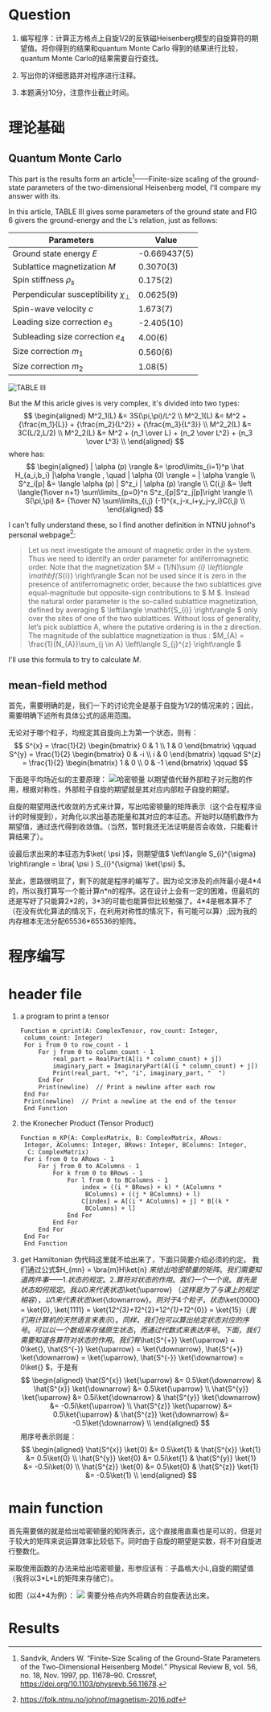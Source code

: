 # Question

1. 编写程序：计算正方格点上自旋1/2的反铁磁Heisenberg模型的自旋算符的期望值。将你得到的结果和quantum Monte Carlo 得到的结果进行比较， quantum Monte Carlo的结果需要自行查找。

2. 写出你的详细思路并对程序进行注释。

3. 本题满分10分，注意作业截止时间。

# 理论基础
## Quantum Monte Carlo

This part is the results form an article[^1]——Finite-size scaling of the ground-state parameters of the two-dimensional Heisenberg model, I'll compare my answer with its.

In this article, TABLE &#x2162; gives some parameters of the ground state and FIG 6 givers the ground-energy and the L's relation, just as fellows:

| Parameters              | Value            |
|--------------------------|------------------|
| Ground state energy $E$ | -0.669437(5)    |
| Sublattice magnetization $M$ | 0.3070(3)     |
| Spin stiffness $\rho_s$ | 0.175(2)       |
| Perpendicular susceptibility $\chi_\perp$ | 0.0625(9) |
| Spin-wave velocity $c$ | 1.673(7)      |
| Leading size correction $e_3$ | -2.405(10)   |
| Subleading size correction $e_4$ | 4.00(6)      |
| Size correction $m_1$ | 0.560(6)      |
| Size correction $m_2$ | 1.08(5)      |

![TABLE &#x2162;](picture/fig6.png)

But the $M$ this aricle gives is very complex, it's divided into two types:
$$
\begin{aligned}
M^2_1(L) &= 3S(\pi,\pi)/L^2 \\
M^2_1(L) &= M^2 + {\frac{m_1}{L}} + {\frac{m_2}{L^2}} + {\frac{m_3}{L^3}} \\
M^2_2(L) &= 3C(L/2,L/2) \\
M^2_2(L) &= M^2 + {n_1 \over L} + {n_2 \over L^2} + {n_3 \over L^3} \\
\end{aligned}
$$
where has:
$$
\begin{aligned}
| \alpha (p) \rangle &= \prod\limits_{i=1}^p \hat H_{a_i,b_i} |\alpha \rangle , \quad | \alpha (0) \rangle = | \alpha \rangle \\
S^z_i[p] &= \langle \alpha (p) |  S^z_i | \alpha (p) \rangle \\
C(i,j) &= \left \langle{1\over n+1} \sum\limits_{p=0}^n S^z_i[p]S^z_j[p]\right \rangle \\
S(\pi,\pi) &= {1\over N} \sum\limits_{i,j} (-1)^{x_j-x_i+y_j-y_i}C(i,j) \\
\end{aligned}
$$

I can't fully understand these, so I find another definition in NTNU johnof's personal webpage[^2]:

> Let us next investigate the amount of magnetic order in the system. Thus we need to identify an order parameter for antiferromagnetic order. Note that the magnetization $M = (1/N)\sum _{i} \left\langle \mathbf{S_{i}} \right\rangle $can not be used since it is zero in the presence of antiferromagnetic order, because the two sublattices give equal-magnitude but opposite-sign contributions to $ M $. Instead the natural order parameter is the so-called sublattice magnetization, defined by averaging $ \left\langle \mathbf{S_{i}} \right\rangle $ only over the sites of one of the two sublattices. Without loss of generality, let’s pick sublattice A, where the putative ordering is in the z direction. The magnitude of the sublattice magnetization is thus :
> $M_{A} = \frac{1}{N_{A}}\sum_{j \in A} \left\langle S_{j}^{z} \right\rangle $

I'll use this formula to try to calculate $M$.

[^1]:Sandvik, Anders W. “Finite-Size Scaling of the Ground-State Parameters of the Two-Dimensional Heisenberg Model.” Physical Review B, vol. 56, no. 18, Nov. 1997, pp. 11678–90. Crossref, https://doi.org/10.1103/physrevb.56.11678.
[^2]:https://folk.ntnu.no/johnof/magnetism-2016.pdf


## mean-field method
首先，需要明确的是，我们一下的讨论完全是基于自旋为1/2的情况来的；因此，需要明确下述所有具体公式的适用范围。

无论对于哪个粒子，均规定其自旋向上为第一个状态，则有：
$$
S^{x} = \frac{1}{2} \begin{bmatrix} 0 & 1 \\ 1 & 0 \end{bmatrix} \qquad
S^{y} = \frac{1}{2} \begin{bmatrix} 0 & -i \\ i & 0 \end{bmatrix} \qquad
S^{z} = \frac{1}{2} \begin{bmatrix} 1 & 0 \\ 0 & -1 \end{bmatrix} \qquad
$$

下面是平均场近似的主要原理：
![哈密顿量](picture/ppt38.png)
以期望值代替外部粒子对元胞的作用，根据对称性，外部粒子自旋的期望就是其对应内部粒子自旋的期望。

自旋的期望用迭代收敛的方式来计算，写出哈密顿量的矩阵表示（这个会在程序设计的时候提到），对角化以求出基态能量和其对应的本征态。开始时以随机数作为期望值，通过迭代得到收敛值。（当然，暂时我还无法证明是否会收敛，只能看计算结果了）。

设最后求出来的本征态为$\ket{ \psi }$，则期望值$ \left\langle S_{i}^{\sigma} \right\rangle = \bra{ \psi } S_{i}^{\sigma} \ket{\psi} $。

至此，思路很明显了，剩下的就是程序的编写了。因为论文涉及的点阵最小是4\*4的，所以我打算写一个能计算n\*n的程序。这在设计上会有一定的困难，但最坑的还是写好了只能算2\*2的，3\*3的可能也能算但比较勉强了。4\*4是根本算不了（在没有优化算法的情况下，在利用对称性的情况下，有可能可以算）;因为我的内存根本无法分配65536\*65536的矩阵。

# 程序编写
# header file
1. a program to print a tensor
   ```
   Function m_cprint(A: ComplexTensor, row_count: Integer,
    column_count: Integer)
    For i from 0 to row_count - 1
        For j from 0 to column_count - 1
            real_part = RealPart(A[(i * column_count) + j])
            imaginary_part = ImaginaryPart(A[(i * column_count) + j])
            Print(real_part, "+", "i", imaginary_part, "  ")
        End For
        Print(newline)  // Print a newline after each row
    End For
    Print(newline)  // Print a newline at the end of the tensor
    End Function
    ```

1. the Kronecher Product (Tensor Product)
   ```
   Function m_KP(A: ComplexMatrix, B: ComplexMatrix, ARows:
    Integer, AColumns: Integer, BRows: Integer, BColumns: Integer,
     C: ComplexMatrix)
    For i from 0 to ARows - 1
        For j from 0 to AColumns - 1
            For k from 0 to BRows - 1
                For l from 0 to BColumns - 1
                    index = ((i * BRows) + k) * (AColumns *
                     BColumns) + ((j * BColumns) + l)
                    C[index] = A[(i * AColumns) + j] * B[(k *
                     BColumns) + l]
                End For
            End For
        End For
    End For
    End Function
    ```

2. get Hamiltonian
   伪代码这里就不给出来了，下面只简要介绍必须的约定。
   我们通过公式$H_{mn} = \bra{m}H\ket{n} $来给出哈密顿量的矩阵。
   我们需要知道两件事——1.状态的规定。2.算符对状态的作用。我们一个一个说。
   首先是状态如何规定。我以0来代表状态$\ket{\uparrow} $（这样是为了与课上的规定相容），以1来代表状态$\ket{\downarrow}$。则对于4个粒子，状态$\ket{0000} = \ket{0}, \ket{1111} = \ket{1*2^{3}+1*2^{2}+1*2^{1}+1*2^{0}} = \ket{15}$（我们用计算机的天然语言来表示）。同样，我们也可以算出给定状态对应的序号。可以以一个数组来存储原生状态，而通过代数式来表达序号。
   下面，我们需要知道各算符对状态的作用。我们有$\hat{S^{+}} \ket{\uparrow} = 0\ket{}, \hat{S^{-}} \ket{\uparrow} = \ket{\downarrow}, \hat{S^{+}} \ket{\downarrow} = \ket{\uparrow}, \hat{S^{-}} \ket{\downarrow} = 0\ket{} $，于是有
   $$
   \begin{aligned}
   \hat{S^{x}} \ket{\uparrow} &= 0.5\ket{\downarrow} & \hat{S^{x}} \ket{\downarrow} &= 0.5\ket{\uparrow} \\
   \hat{S^{y}} \ket{\uparrow} &= 0.5i\ket{\downarrow} & \hat{S^{y}} \ket{\downarrow} &= -0.5i\ket{\uparrow} \\
   \hat{S^{z}} \ket{\uparrow} &= 0.5\ket{\uparrow} & \hat{S^{z}} \ket{\downarrow} &= -0.5\ket{\downarrow} \\
   \end{aligned}
   $$
   用序号表示则是：
   $$
   \begin{aligned}
   \hat{S^{x}} \ket{0} &= 0.5\ket{1} & \hat{S^{x}} \ket{1} &= 0.5\ket{0} \\
   \hat{S^{y}} \ket{0} &= 0.5i\ket{1} & \hat{S^{y}} \ket{1} &= -0.5i\ket{0} \\
   \hat{S^{z}} \ket{0} &= 0.5\ket{0} & \hat{S^{z}} \ket{1} &= -0.5\ket{1} \\
   \end{aligned}
   $$

# main function

首先需要做的就是给出哈密顿量的矩阵表示，这个直接用直乘也是可以的，但是对于较大的矩阵来说运算效率比较低下。同时由于自旋的期望是实数，将不对自旋进行整数化。

采取使用函数的办法来给出哈密顿量，形参应该有：子晶格大小L,自旋的期望值（我将以3\*L\*L的矩阵来存储它）。

如图（以4\*4为例）：
![](picture/hamiltonian.png)
需要分格点内外将耦合的自旋表达出来。


# Results


